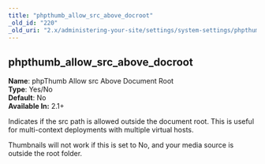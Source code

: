 ```yaml
---
title: "phpthumb_allow_src_above_docroot"
_old_id: "220"
_old_uri: "2.x/administering-your-site/settings/system-settings/phpthumb_allow_src_above_docroot"
---
```


phpthumb\_allow\_src\_above\_docroot
------------------------------------

**Name**: phpThumb Allow src Above Document Root   
**Type**: Yes/No   
**Default**: No   
**Available In:** 2.1+

Indicates if the src path is allowed outside the document root. This is useful for multi-context deployments with multiple virtual hosts.

<div class="note">Thumbnails will not work if this is set to No, and your media source is outside the root folder.</div>